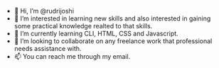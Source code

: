 - 👋 Hi, I’m @rudrijoshi
- 👀 I’m interested in learning new skills and also interested in gaining some practical knowledge realted to that skills.
- 🌱 I’m currently learning CLI, HTML, CSS and Javascript.
- 💞️ I’m looking to collaborate on any freelance work that professional needs assistance with.
- 📫 You can reach me through my email.

<!---
rudrijoshi/rudrijoshi is a ✨ special ✨ repository because its `README.md` (this file) appears on your GitHub profile.
You can click the Preview link to take a look at your changes.
--->
